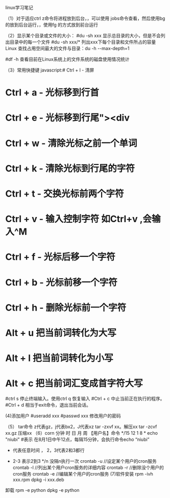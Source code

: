 linux学习笔记

（1）对于适应ctrl z命令将进程放到后台，，可以使用 jobs命令查看，然后使用bg <job id>的放到后台运行，，使用fg <job id>的方式放到前台运行
  
（2）显示某个目录或文件的大小：
#du -sh xxx  显示总目录的大小，但是不会列出目录中的每一个文件
#du -sh xxx/*  列出xxx下每个目录和文件所占的容量
Linux 查找占用空间最大的文件与目录：du -h --max-depth=1

#df -h 查看目前在Linux系统上的文件系统的磁盘使用情况统计

（3）常用快捷键
javascript:# Ctrl + l - 清屏
# Ctrl + a - 光标移到行首
# Ctrl + e - 光标移到行尾"><div
# Ctrl + w - 清除光标之前一个单词
# Ctrl + k - 清除光标到行尾的字符
# Ctrl + t - 交换光标前两个字符
# Ctrl + v - 输入控制字符 如Ctrl+v ,会输入^M
# Ctrl + f - 光标后移一个字符
# Ctrl + b - 光标前移一个字符
# Ctrl + h - 删除光标前一个字符
# Alt + u  把当前词转化为大写
# Alt + l  把当前词转化为小写
# Alt + c  把当前词汇变成首字符大写
#ctrl s 停止终端输入。使用ctrl q 恢复输入
#Ctrl + c 中止当前正在执行的程序。
#Ctrl + d 相当于exit命令，退出当前会话。

(4)添加用户 
#useradd xxx
#passwd xxx 修改用户的密码

（5） tar命令
z代表gz，j代表bx2，J代表xz
tar -zxvf xx。解压xx
tar -zcvf xx.gz	 压缩xx
（6）corn
分钟 时 日 月 周 【用户名】命令
*/15 12 1 8 * echo "niubi"  #表示 在8月1日中午12点，每隔15分钟，会执行命令echo “niubi”
*   代表任意时间
，   2，3代表2和3都行
-    2-3 表示2到3
*/n  没隔n执行一次
crontab -u //设定某个用户的cron服务
crontab -l //列出某个用户cron服务的详细内容
crontab -r //删除没个用户的cron服务
crontab -e //编辑某个用户的cron服务
(7)软件安装 
rpm -ivh xxx.rpm
dpkg -i xxx.deb

卸载 
rpm -e  python 
dpkg -e python
  
